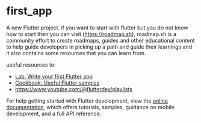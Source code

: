 # first_app

A new Flutter project.
if you want to start with flutter but you do not know how to start then you can visit (https://roadmap.sh), roadmap.sh is a community effort to create roadmaps, guides and other educational content to help guide developers in picking up a path and guide their learnings and it also contains some resources that you can learn from.

useful resources to:

- [Lab: Write your first Flutter app](https://docs.flutter.dev/get-started/codelab)
- [Cookbook: Useful Flutter samples](https://docs.flutter.dev/cookbook)
- https://www.youtube.com/@flutterdev/playlists

For help getting started with Flutter development, view the
[online documentation](https://docs.flutter.dev/), which offers tutorials,
samples, guidance on mobile development, and a full API reference.
